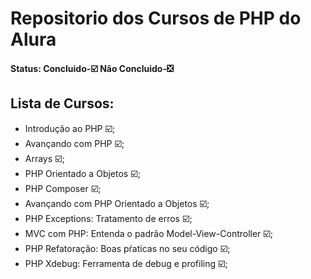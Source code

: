 # Repositorio dos Cursos de PHP do Alura
#### Status: Concluido-:ballot_box_with_check:  Não Concluido-:negative_squared_cross_mark:
## Lista de Cursos:
- Introdução ao PHP :ballot_box_with_check:;
- Avançando com PHP :ballot_box_with_check:;
- Arrays :ballot_box_with_check:;
- PHP Orientado a Objetos :ballot_box_with_check:;
- PHP Composer :ballot_box_with_check:;
- Avançando com PHP Orientado a Objetos :ballot_box_with_check:;
- PHP Exceptions: Tratamento de erros :ballot_box_with_check:;
- MVC com PHP: Entenda o padrão Model-View-Controller :ballot_box_with_check:;
- PHP Refatoração: Boas pŕaticas no seu código :ballot_box_with_check:;
- PHP Xdebug: Ferramenta de debug e profiling :ballot_box_with_check:;
